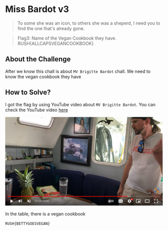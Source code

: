 # Miss Bardot v3
> To some she was an icon, to others she was a sheperd, I need you to find the one that's already gone.

> Flag3: Name of the Vegan Cookbook they have.
> RUSH{ALLCAPSVEGANCOOKBOOK}

## About the Challenge
After we know this chall is about `MV Brigitte Bardot` chall. We need to know the vegan cookbook they have

## How to Solve?
I got the flag by using YouTube video about `MV Brigitte Bardot`. You can check the YouTube video [here](https://youtu.be/2dSzo1DZin4?t=673)

![youtube](images/youtube.png)

In the table, there is a vegan cookbook

```
RUSH{BETTYGOESVEGAN}
```